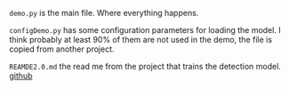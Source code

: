 
`demo.py` is the main file. Where everything happens.

`configDemo.py` has some configuration parameters for loading the model. I think probably at least 90% of them are not used in the demo, the file is copied from another project.

`REAMDE2.0.md` the read me from the project that trains the detection model. [github](https://github.com/ammirato/target_driven_instance_detection)

